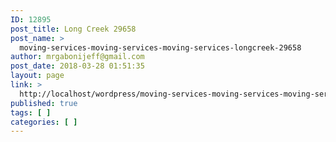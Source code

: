 ```yaml
---
ID: 12895
post_title: Long Creek 29658
post_name: >
  moving-services-moving-services-moving-services-longcreek-29658
author: mrgabonijeff@gmail.com
post_date: 2018-03-28 01:51:35
layout: page
link: >
  http://localhost/wordpress/moving-services-moving-services-moving-services-longcreek-29658/
published: true
tags: [ ]
categories: [ ]
---
```

